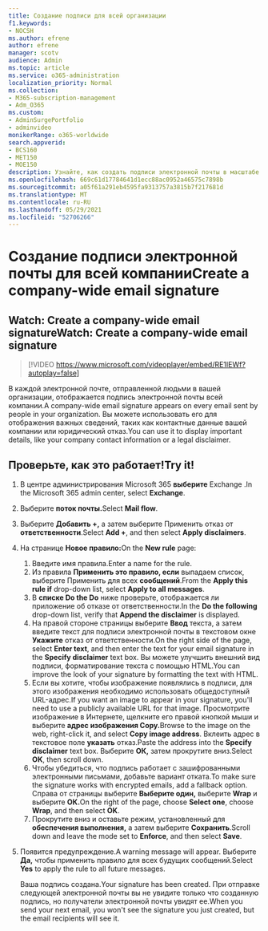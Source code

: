 ```yaml
---
title: Создание подписи для всей организации
f1.keywords:
- NOCSH
ms.author: efrene
author: efrene
manager: scotv
audience: Admin
ms.topic: article
ms.service: o365-administration
localization_priority: Normal
ms.collection:
- M365-subscription-management
- Adm_O365
ms.custom:
- AdminSurgePortfolio
- adminvideo
monikerRange: o365-worldwide
search.appverid:
- BCS160
- MET150
- MOE150
description: Узнайте, как создать подписи электронной почты в масштабе всей компании.
ms.openlocfilehash: 669c61d17784641d1ecc88ac0952a46575c7898b
ms.sourcegitcommit: a05f61a291eb4595fa9313757a3815b7f217681d
ms.translationtype: MT
ms.contentlocale: ru-RU
ms.lasthandoff: 05/29/2021
ms.locfileid: "52706266"
---
```

# <a name="create-a-company-wide-email-signature"></a><span data-ttu-id="d0814-103">Создание подписи электронной почты для всей компании</span><span class="sxs-lookup"><span data-stu-id="d0814-103">Create a company-wide email signature</span></span>

## <a name="watch-create-a-company-wide-email-signature"></a><span data-ttu-id="d0814-104">Watch: Create a company-wide email signature</span><span class="sxs-lookup"><span data-stu-id="d0814-104">Watch: Create a company-wide email signature</span></span>

> [!VIDEO https://www.microsoft.com/videoplayer/embed/RE1IEWf?autoplay=false]

<span data-ttu-id="d0814-105">В каждой электронной почте, отправленной людьми в вашей организации, отображается подпись электронной почты всей компании.</span><span class="sxs-lookup"><span data-stu-id="d0814-105">A company-wide email signature appears on every email sent by people in your organization.</span></span> <span data-ttu-id="d0814-106">Вы можете использовать его для отображения важных сведений, таких как контактные данные вашей компании или юридический отказ.</span><span class="sxs-lookup"><span data-stu-id="d0814-106">You can use it to display important details, like your company contact information or a legal disclaimer.</span></span> 

## <a name="try-it"></a><span data-ttu-id="d0814-107">Проверьте, как это работает!</span><span class="sxs-lookup"><span data-stu-id="d0814-107">Try it!</span></span>

1. <span data-ttu-id="d0814-108">В центре администрирования Microsoft 365 **выберите** Exchange .</span><span class="sxs-lookup"><span data-stu-id="d0814-108">In the Microsoft 365 admin center, select **Exchange**.</span></span>
1. <span data-ttu-id="d0814-109">Выберите **поток почты.**</span><span class="sxs-lookup"><span data-stu-id="d0814-109">Select **Mail flow**.</span></span>
1. <span data-ttu-id="d0814-110">Выберите **Добавить +,** а затем выберите Применить отказ от **ответственности**.</span><span class="sxs-lookup"><span data-stu-id="d0814-110">Select **Add +**, and then select **Apply disclaimers**.</span></span>
1. <span data-ttu-id="d0814-111">На странице **Новое правило:**</span><span class="sxs-lookup"><span data-stu-id="d0814-111">On the **New rule** page:</span></span>
    1. <span data-ttu-id="d0814-112">Введите имя правила.</span><span class="sxs-lookup"><span data-stu-id="d0814-112">Enter a name for the rule.</span></span>
    1. <span data-ttu-id="d0814-113">Из правила **Применить это правило, если** выпадаем список, выберите Применить для всех **сообщений**.</span><span class="sxs-lookup"><span data-stu-id="d0814-113">From the **Apply this rule if** drop-down list, select **Apply to all messages**.</span></span>
    1. <span data-ttu-id="d0814-114">В **списке Do the Do** ниже  проверьте, отображается ли приложение об отказе от ответственности.</span><span class="sxs-lookup"><span data-stu-id="d0814-114">In the **Do the following** drop-down list, verify that **Append the disclaimer** is displayed.</span></span>
    1. <span data-ttu-id="d0814-115">На правой стороне страницы выберите **Ввод** текста, а затем введите текст для подписи электронной почты в текстовом окне **Укажите** отказ от ответственности.</span><span class="sxs-lookup"><span data-stu-id="d0814-115">On the right side of the page, select **Enter text**, and then enter the text for your email signature in the **Specify disclaimer** text box.</span></span> <span data-ttu-id="d0814-116">Вы можете улучшить внешний вид подписи, форматирование текста с помощью HTML.</span><span class="sxs-lookup"><span data-stu-id="d0814-116">You can improve the look of your signature by formatting the text with HTML.</span></span>
    1. <span data-ttu-id="d0814-117">Если вы хотите, чтобы изображение появлялись в подписи, для этого изображения необходимо использовать общедоступный URL-адрес.</span><span class="sxs-lookup"><span data-stu-id="d0814-117">If you want an image to appear in your signature, you'll need to use a publicly available URL for that image.</span></span> <span data-ttu-id="d0814-118">Просмотрите изображение в Интернете, щелкните его правой кнопкой мыши и выберите **адрес изображения Copy.**</span><span class="sxs-lookup"><span data-stu-id="d0814-118">Browse to the image on the web, right-click it, and select **Copy image address**.</span></span> <span data-ttu-id="d0814-119">Вклеить адрес в текстовое поле **указать** отказ.</span><span class="sxs-lookup"><span data-stu-id="d0814-119">Paste the address into the **Specify disclaimer** text box.</span></span> <span data-ttu-id="d0814-120">Выберите **ОК,** затем прокрутите вниз.</span><span class="sxs-lookup"><span data-stu-id="d0814-120">Select **OK**, then scroll down.</span></span>
    1. <span data-ttu-id="d0814-121">Чтобы убедиться, что подпись работает с зашифрованными электронными письмами, добавьте вариант отката.</span><span class="sxs-lookup"><span data-stu-id="d0814-121">To make sure the signature works with encrypted emails, add a fallback option.</span></span> <span data-ttu-id="d0814-122">Справа от страницы выберите **Выберите один,** выберите **Wrap** и выберите **ОК.**</span><span class="sxs-lookup"><span data-stu-id="d0814-122">On the right of the page, choose **Select one**, choose **Wrap**, and then select **OK**.</span></span>
    1. <span data-ttu-id="d0814-123">Прокрутите вниз и оставьте режим, установленный для **обеспечения выполнения,** а затем выберите **Сохранить**.</span><span class="sxs-lookup"><span data-stu-id="d0814-123">Scroll down and leave the mode set to **Enforce**, and then select **Save**.</span></span>
1. <span data-ttu-id="d0814-124">Появится предупреждение.</span><span class="sxs-lookup"><span data-stu-id="d0814-124">A warning message will appear.</span></span> <span data-ttu-id="d0814-125">Выберите **Да,** чтобы применить правило для всех будущих сообщений.</span><span class="sxs-lookup"><span data-stu-id="d0814-125">Select **Yes** to apply the rule to all future messages.</span></span>

    <span data-ttu-id="d0814-126">Ваша подпись создана.</span><span class="sxs-lookup"><span data-stu-id="d0814-126">Your signature has been created.</span></span> <span data-ttu-id="d0814-127">При отправке следующей электронной почты вы не увидите только что созданную подпись, но получатели электронной почты увидят ее.</span><span class="sxs-lookup"><span data-stu-id="d0814-127">When you send your next email, you won't see the signature you just created, but the email recipients will see it.</span></span>